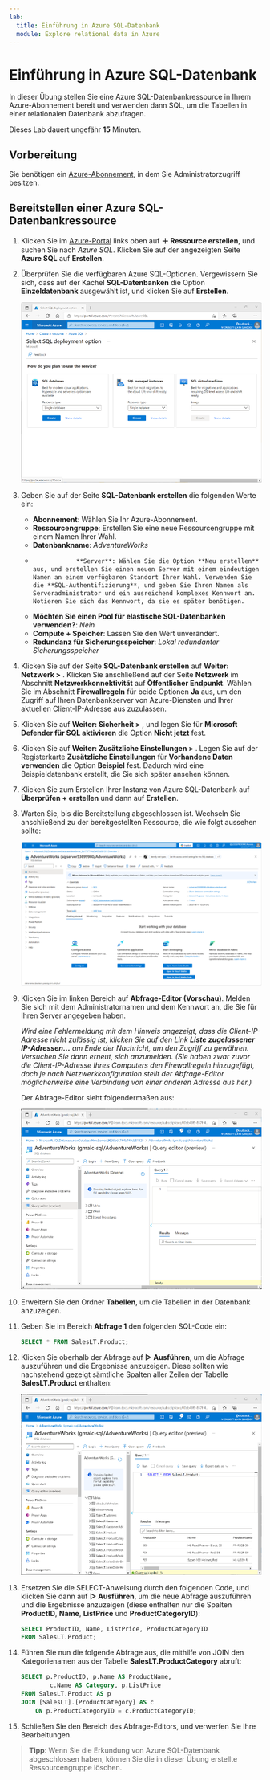 ```yaml
---
lab:
  title: Einführung in Azure SQL-Datenbank
  module: Explore relational data in Azure
---
```


# <a name="explore-azure-sql-database"></a>Einführung in Azure SQL-Datenbank

In dieser Übung stellen Sie eine Azure SQL-Datenbankressource in Ihrem Azure-Abonnement bereit und verwenden dann SQL, um die Tabellen in einer relationalen Datenbank abzufragen.

Dieses Lab dauert ungefähr **15** Minuten.

## <a name="before-you-start"></a>Vorbereitung

Sie benötigen ein [Azure-Abonnement](https://azure.microsoft.com/free), in dem Sie Administratorzugriff besitzen.

## <a name="provision-an-azure-sql-database-resource"></a>Bereitstellen einer Azure SQL-Datenbankressource

1. Klicken Sie im [Azure-Portal](https://portal.azure.com?azure-portal=true) links oben auf **&#65291; Ressource erstellen**, und suchen Sie nach *Azure SQL*. Klicken Sie auf der angezeigten Seite **Azure SQL** auf **Erstellen**.

1. Überprüfen Sie die verfügbaren Azure SQL-Optionen. Vergewissern Sie sich, dass auf der Kachel **SQL-Datenbanken** die Option **Einzeldatenbank** ausgewählt ist, und klicken Sie auf **Erstellen**.

    ![Screenshot: Azure-Portal mit der Seite „Azure SQL“](images//azure-sql-portal.png)

1. Geben Sie auf der Seite **SQL-Datenbank erstellen** die folgenden Werte ein:
    - **Abonnement**: Wählen Sie Ihr Azure-Abonnement.
    - **Ressourcengruppe**: Erstellen Sie eine neue Ressourcengruppe mit einem Namen Ihrer Wahl.
    - **Datenbankname**: *AdventureWorks*
    -                 **Server**: Wählen Sie die Option **Neu erstellen** aus, und erstellen Sie einen neuen Server mit einem eindeutigen Namen an einem verfügbaren Standort Ihrer Wahl. Verwenden Sie die **SQL-Authentifizierung**, und geben Sie Ihren Namen als Serveradministrator und ein ausreichend komplexes Kennwort an. Notieren Sie sich das Kennwort, da sie es später benötigen.
    - **Möchten Sie einen Pool für elastische SQL-Datenbanken verwenden?**: *Nein*
    - **Compute + Speicher**: Lassen Sie den Wert unverändert.
    - **Redundanz für Sicherungsspeicher**: *Lokal redundanter Sicherungsspeicher*

1. Klicken Sie auf der Seite **SQL-Datenbank erstellen** auf **Weiter: Netzwerk >** . Klicken Sie anschließend auf der Seite **Netzwerk** im Abschnitt **Netzwerkkonnektivität** auf **Öffentlicher Endpunkt**. Wählen Sie im Abschnitt **Firewallregeln** für beide Optionen **Ja** aus, um den Zugriff auf Ihren Datenbankserver von Azure-Diensten und Ihrer aktuellen Client-IP-Adresse aus zuzulassen.

1. Klicken Sie auf **Weiter: Sicherheit >** , und legen Sie für **Microsoft Defender für SQL aktivieren** die Option **Nicht jetzt** fest.

1. Klicken Sie auf **Weiter: Zusätzliche Einstellungen >** . Legen Sie auf der Registerkarte **Zusätzliche Einstellungen** für **Vorhandene Daten verwenden** die Option **Beispiel** fest. Dadurch wird eine Beispieldatenbank erstellt, die Sie sich später ansehen können.

1. Klicken Sie zum Erstellen Ihrer Instanz von Azure SQL-Datenbank auf **Überprüfen + erstellen** und dann auf **Erstellen**.

1. Warten Sie, bis die Bereitstellung abgeschlossen ist. Wechseln Sie anschließend zu der bereitgestellten Ressource, die wie folgt aussehen sollte:

    ![Screenshot: Azure-Portal mit der Seite „SQL-Datenbank“](images//sql-database-portal.png)

1. Klicken Sie im linken Bereich auf **Abfrage-Editor (Vorschau)**. Melden Sie sich mit dem Administratornamen und dem Kennwort an, die Sie für Ihren Server angegeben haben.
    
    *Wird eine Fehlermeldung mit dem Hinweis angezeigt, dass die Client-IP-Adresse nicht zulässig ist, klicken Sie auf den Link **Liste zugelassener IP-Adressen...** am Ende der Nachricht, um den Zugriff zu gewähren. Versuchen Sie dann erneut, sich anzumelden. (Sie haben zwar zuvor die Client-IP-Adresse Ihres Computers den Firewallregeln hinzugefügt, doch je nach Netzwerkkonfiguration stellt der Abfrage-Editor möglicherweise eine Verbindung von einer anderen Adresse aus her.)*
    
    Der Abfrage-Editor sieht folgendermaßen aus:
    
    ![Screenshot: Azure-Portal mit dem Abfrage-Editor](images//query-editor.png)

1. Erweitern Sie den Ordner **Tabellen**, um die Tabellen in der Datenbank anzuzeigen.

1. Geben Sie im Bereich **Abfrage 1** den folgenden SQL-Code ein:

    ```sql
    SELECT * FROM SalesLT.Product;
    ```

1. Klicken Sie oberhalb der Abfrage auf **&#9655; Ausführen**, um die Abfrage auszuführen und die Ergebnisse anzuzeigen. Diese sollten wie nachstehend gezeigt sämtliche Spalten aller Zeilen der Tabelle **SalesLT.Product** enthalten:

    ![Screenshot: Azure-Portal mit dem Abfrage-Editor und den Abfrageergebnissen](images//sql-query-results.png)

1. Ersetzen Sie die SELECT-Anweisung durch den folgenden Code, und klicken Sie dann auf **&#9655; Ausführen**, um die neue Abfrage auszuführen und die Ergebnisse anzuzeigen (diese enthalten nur die Spalten **ProductID**, **Name**, **ListPrice** und **ProductCategoryID**):

    ```sql
    SELECT ProductID, Name, ListPrice, ProductCategoryID
    FROM SalesLT.Product;
    ```

1. Führen Sie nun die folgende Abfrage aus, die mithilfe von JOIN den Kategorienamen aus der Tabelle **SalesLT.ProductCategory** abruft:

    ```sql
    SELECT p.ProductID, p.Name AS ProductName,
            c.Name AS Category, p.ListPrice
    FROM SalesLT.Product AS p
    JOIN [SalesLT].[ProductCategory] AS c
        ON p.ProductCategoryID = c.ProductCategoryID;
    ```

1. Schließen Sie den Bereich des Abfrage-Editors, und verwerfen Sie Ihre Bearbeitungen.

> **Tipp**: Wenn Sie die Erkundung von Azure SQL-Datenbank abgeschlossen haben, können Sie die in dieser Übung erstellte Ressourcengruppe löschen.
